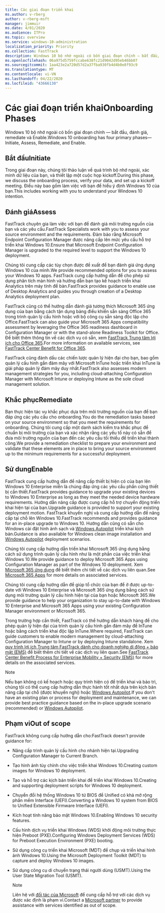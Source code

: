 ```yaml
---
title: Các giai đoạn triển khai
ms.author: v-rberg
author: v-rberg-msft
manager: jimmuir
ms.date: 4/01/2020
ms.audience: ITPro
ms.topic: overview
ms.service: windows-10-administration
localization_priority: Priority
ms.collection: FastTrack
description: Windows 10 bộ nhớ ngoài có bốn giai đoạn chính — bắt đầu, đánh giá, remediate và Enable.
ms.openlocfilehash: 06a975d5759fccabe638fc21d9042d95eb46bb07
ms.sourcegitcommit: 1aa423e2a720d57d2a37fba930fb4d4b0e8f93c9
ms.translationtype: MT
ms.contentlocale: vi-VN
ms.lasthandoff: 04/22/2020
ms.locfileid: "43666130"
---
```

# <a name="onboarding-phases"></a><span data-ttu-id="b1e47-103">Các giai đoạn triển khai</span><span class="sxs-lookup"><span data-stu-id="b1e47-103">Onboarding Phases</span></span>

<span data-ttu-id="b1e47-104">Windows 10 bộ nhớ ngoài có bốn giai đoạn chính — bắt đầu, đánh giá, remediate và Enable.</span><span class="sxs-lookup"><span data-stu-id="b1e47-104">Windows 10 onboarding has four primary phases—Initiate, Assess, Remediate, and Enable.</span></span>

## <a name="initiate"></a><span data-ttu-id="b1e47-105">Bắt đầu</span><span class="sxs-lookup"><span data-stu-id="b1e47-105">Initiate</span></span>

<span data-ttu-id="b1e47-106">Trong giai đoạn này, chúng tôi thảo luận về quá trình bộ nhớ ngoài, xác minh dữ liệu của bạn, và thiết lập một cuộc họp kickoff.</span><span class="sxs-lookup"><span data-stu-id="b1e47-106">During this phase, we discuss the onboarding process, verify your data, and set up a kickoff meeting.</span></span> <span data-ttu-id="b1e47-107">Điều này bao gồm làm việc với bạn để hiểu ý định Windows 10 của bạn.</span><span class="sxs-lookup"><span data-stu-id="b1e47-107">This includes working with you to understand your Windows 10 intention.</span></span>

## <a name="assess"></a><span data-ttu-id="b1e47-108">Đánh giá</span><span class="sxs-lookup"><span data-stu-id="b1e47-108">Assess</span></span>

<span data-ttu-id="b1e47-109">FastTrack chuyên gia làm việc với bạn để đánh giá môi trường nguồn của bạn và các yêu cầu.</span><span class="sxs-lookup"><span data-stu-id="b1e47-109">FastTrack Specialists work with you to assess your source environment and the requirements.</span></span> <span data-ttu-id="b1e47-110">Đảm bảo rằng Microsoft Endpoint Configuration Manager được nâng cấp lên mức yêu cầu hỗ trợ triển khai Windows 10.</span><span class="sxs-lookup"><span data-stu-id="b1e47-110">Ensure that Microsoft Endpoint Configuration Manager is upgraded to the required level to support the Windows 10 deployment.</span></span> 

<span data-ttu-id="b1e47-111">Chúng tôi cung cấp các tùy chọn được đề xuất để bạn đánh giá ứng dụng Windows 10 của mình.</span><span class="sxs-lookup"><span data-stu-id="b1e47-111">We provide recommended options for you to assess your Windows 10 apps.</span></span> <span data-ttu-id="b1e47-112">FastTrack cung cấp hướng dẫn để cho phép sử dụng phân tích màn hình và hướng dẫn bạn tạo kế hoạch triển khai Analytics trên máy tính để bàn.</span><span class="sxs-lookup"><span data-stu-id="b1e47-112">FastTrack provides guidance to enable use of Desktop Analytics and guides you through creation of a Desktop Analytics deployment plan.</span></span>

<span data-ttu-id="b1e47-113">FastTrack cũng có thể hướng dẫn đánh giá tương thích Microsoft 365 ứng dụng của bạn bằng cách tận dụng bảng điều khiển sẵn sàng Office 365 trong trình quản lý cấu hình hoặc với bộ công cụ sẵn sàng độc lập cho Office.</span><span class="sxs-lookup"><span data-stu-id="b1e47-113">FastTrack can also guide your Microsoft 365 Apps compatibility assessment by leveraging the Office 365 readiness dashboard in Configuration Manager or with the stand-alone Readiness Toolkit for Office.</span></span> <span data-ttu-id="b1e47-114">Để biết thêm thông tin về các dịch vụ có sẵn, xem [FastTrack Trung tâm lợi ích cho Office 365](O365-fasttrack-benefit-for-office-365.md).</span><span class="sxs-lookup"><span data-stu-id="b1e47-114">For more information on available services, see [FastTrack Center Benefit for Office 365](O365-fasttrack-benefit-for-office-365.md).</span></span> 

<span data-ttu-id="b1e47-115">FastTrack cũng đánh dấu các chiến lược quản lý hiện đại cho bạn, bao gồm quản lý cấu hình gắn đám mây với Microsoft InTune hoặc triển khai InTune là giải pháp quản lý đám mây duy nhất.</span><span class="sxs-lookup"><span data-stu-id="b1e47-115">FastTrack also assesses modern management strategies for you, including cloud-attaching Configuration Manager with Microsoft Intune or deploying Intune as the sole cloud management solution.</span></span>

## <a name="remediate"></a><span data-ttu-id="b1e47-116">Khắc phục</span><span class="sxs-lookup"><span data-stu-id="b1e47-116">Remediate</span></span>

<span data-ttu-id="b1e47-117">Bạn thực hiện tác vụ khắc phục dựa trên môi trường nguồn của bạn để bạn đáp ứng các yêu cầu cho onboarding.</span><span class="sxs-lookup"><span data-stu-id="b1e47-117">You do the remediation tasks based on your source environment so that you meet the requirements for onboarding.</span></span> <span data-ttu-id="b1e47-118">Chúng tôi cung cấp một danh sách kiểm tra khắc phục để chuẩn bị môi trường của bạn và xác nhận rằng các yếu tố này có sẵn để đưa môi trường nguồn của bạn đến các yêu cầu tối thiểu để triển khai thành công.</span><span class="sxs-lookup"><span data-stu-id="b1e47-118">We provide a remediation checklist to prepare your environment and validate that these elements are in place to bring your source environment up to the minimum requirements for a successful deployment.</span></span> 

## <a name="enable"></a><span data-ttu-id="b1e47-119">Sử dung</span><span class="sxs-lookup"><span data-stu-id="b1e47-119">Enable</span></span>

<span data-ttu-id="b1e47-120">FastTrack cung cấp hướng dẫn để nâng cấp thiết bị hiện có của bạn lên Windows 10 Enterprise miễn là chúng đáp ứng các yêu cầu phần cứng thiết bị cần thiết.</span><span class="sxs-lookup"><span data-stu-id="b1e47-120">FastTrack provides guidance to upgrade your existing devices to Windows 10 Enterprise as long as they meet the needed device hardware requirements.</span></span> <span data-ttu-id="b1e47-121">Hướng dẫn nâng cấp được cung cấp hỗ trợ chuyển động triển khai hiện tại của bạn.</span><span class="sxs-lookup"><span data-stu-id="b1e47-121">Upgrade guidance is provided to support your existing deployment motion.</span></span> <span data-ttu-id="b1e47-122">FastTrack khuyến nghị và cung cấp hướng dẫn để nâng cấp tại chỗ lên Windows 10.</span><span class="sxs-lookup"><span data-stu-id="b1e47-122">FastTrack recommends and provides guidance for an in-place upgrade to Windows 10.</span></span> <span data-ttu-id="b1e47-123">Hướng dẫn cũng có sẵn cho Windows cài đặt hình ảnh sạch và [Windows Autopilot](EMS-onboarding-phases.md#windows-autopilot) triển khai kịch bản.</span><span class="sxs-lookup"><span data-stu-id="b1e47-123">Guidance is also available for Windows clean image installation and [Windows Autopilot](EMS-onboarding-phases.md#windows-autopilot) deployment scenarios.</span></span> 

<span data-ttu-id="b1e47-124">Chúng tôi cung cấp hướng dẫn triển khai Microsoft 365 ứng dụng bằng cách sử dụng trình quản lý cấu hình như là một phần của việc triển khai Windows 10.</span><span class="sxs-lookup"><span data-stu-id="b1e47-124">We provide guidance to deploy Microsoft 365 Apps using Configuration Manager as part of the Windows 10 deployment.</span></span> <span data-ttu-id="b1e47-125">Xem [Microsoft 365 ứng dụng](O365-onboarding-and-migration.md#microsoft-365-apps) để biết thêm chi tiết về các dịch vụ liên quan.</span><span class="sxs-lookup"><span data-stu-id="b1e47-125">See [Microsoft 365 Apps](O365-onboarding-and-migration.md#microsoft-365-apps) for more details on associated services.</span></span>

<span data-ttu-id="b1e47-126">Chúng tôi cung cấp hướng dẫn để giúp tổ chức của bạn để ở được up-to-date với Windows 10 Enterprise và Microsoft 365 ứng dụng bằng cách sử dụng môi trường quản lý cấu hình hiện tại của bạn hoặc Microsoft 365.</span><span class="sxs-lookup"><span data-stu-id="b1e47-126">We provide guidance to help your organization to stay up-to-date with Windows 10 Enterprise and Microsoft 365 Apps using your existing Configuration Manager environment or Microsoft 365.</span></span>

<span data-ttu-id="b1e47-127">Trong trường hợp cần thiết, FastTrack có thể hướng dẫn khách hàng để cho phép quản lý hiện đại của trình quản lý cấu hình gắn đám mây để InTune hoặc bằng cách triển khai độc lập InTune.</span><span class="sxs-lookup"><span data-stu-id="b1e47-127">Where required, FastTrack can guide customers to enable modern management by cloud-attaching Configuration Manager to Intune or by deploying Intune standalone.</span></span> <span data-ttu-id="b1e47-128">Xem [quy trình lợi ích Trung tâm FastTrack dành cho doanh nghiệp di động + bảo mật (EMS)](EMS-fasttrack-process.md) để biết thêm chi tiết về các dịch vụ liên quan.</span><span class="sxs-lookup"><span data-stu-id="b1e47-128">See [FastTrack Center Benefit Process for Enterprise Mobility + Security (EMS)](EMS-fasttrack-process.md) for more details on the associated services.</span></span>

> [!NOTE]
> <span data-ttu-id="b1e47-129">Nếu bạn không có kế hoạch hoặc quy trình hiện có để triển khai và bảo trì, chúng tôi có thể cung cấp hướng dẫn thực hành tốt nhất dựa trên kịch bản nâng cấp tại chỗ (được khuyến nghị) hoặc [Windows Autopilot](EMS-onboarding-phases.md#windows-autopilot).</span><span class="sxs-lookup"><span data-stu-id="b1e47-129">If you don't have an existing plan or process for deployment and maintenance, we can provide best practice guidance based on the in-place upgrade scenario (recommended) or [Windows Autopilot](EMS-onboarding-phases.md#windows-autopilot).</span></span>

## <a name="out-of-scope"></a><span data-ttu-id="b1e47-130">Phạm vi</span><span class="sxs-lookup"><span data-stu-id="b1e47-130">Out of scope</span></span>

<span data-ttu-id="b1e47-131">FastTrack không cung cấp hướng dẫn cho:</span><span class="sxs-lookup"><span data-stu-id="b1e47-131">FastTrack doesn't provide guidance for:</span></span>

- <span data-ttu-id="b1e47-132">Nâng cấp trình quản lý cấu hình cho nhánh hiện tại.</span><span class="sxs-lookup"><span data-stu-id="b1e47-132">Upgrading Configuration Manager to Current Branch.</span></span>
- <span data-ttu-id="b1e47-133">Tạo hình ảnh tùy chỉnh cho việc triển khai Windows 10.</span><span class="sxs-lookup"><span data-stu-id="b1e47-133">Creating custom images for Windows 10 deployment.</span></span>
- <span data-ttu-id="b1e47-134">Tạo và hỗ trợ các kịch bản triển khai để triển khai Windows 10.</span><span class="sxs-lookup"><span data-stu-id="b1e47-134">Creating and supporting deployment scripts for Windows 10 deployment.</span></span>
- <span data-ttu-id="b1e47-135">Chuyển đổi hệ thống Windows 10 từ BIOS để Unified có khả mở rộng phần mềm Interface (UEFI).</span><span class="sxs-lookup"><span data-stu-id="b1e47-135">Converting a Windows 10 system from BIOS to Unified Extensible Firmware Interface (UEFI).</span></span>
- <span data-ttu-id="b1e47-136">Kích hoạt tính năng bảo mật Windows 10.</span><span class="sxs-lookup"><span data-stu-id="b1e47-136">Enabling Windows 10 security features.</span></span> 
- <span data-ttu-id="b1e47-137">Cấu hình dịch vụ triển khai Windows (WDS) khởi động môi trường thực hiện Preboot (PXE).</span><span class="sxs-lookup"><span data-stu-id="b1e47-137">Configuring Windows Deployment Services (WDS) for Preboot Execution Environment (PXE) booting.</span></span>
- <span data-ttu-id="b1e47-138">Sử dụng công cụ triển khai Microsoft (MDT) để chụp và triển khai hình ảnh Windows 10.</span><span class="sxs-lookup"><span data-stu-id="b1e47-138">Using the Microsoft Deployment Toolkit (MDT) to capture and deploy Windows 10 images.</span></span>
- <span data-ttu-id="b1e47-139">Sử dụng công cụ di chuyển trạng thái người dùng (USMT).</span><span class="sxs-lookup"><span data-stu-id="b1e47-139">Using the User State Migration Tool (USMT).</span></span>

  > [!NOTE]
  > <span data-ttu-id="b1e47-140">Liên hệ với [đối tác của Microsoft](https://go.microsoft.com/fwlink/?linkid=2080150) để cung cấp hỗ trợ với các dịch vụ được xác định là phạm vi.</span><span class="sxs-lookup"><span data-stu-id="b1e47-140">Contact a [Microsoft partner](https://go.microsoft.com/fwlink/?linkid=2080150) to provide assistance with services identified as out of scope.</span></span>

 